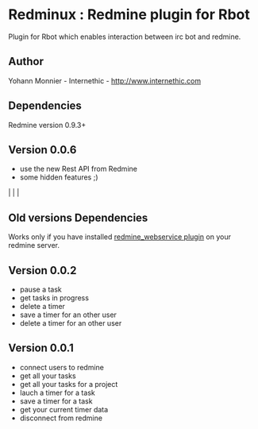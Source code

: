 Redminux : Redmine plugin for Rbot
=================================

Plugin for Rbot which enables interaction between irc bot and redmine.

Author
------

Yohann Monnier - Internethic - http://www.internethic.com


Dependencies
------------

Redmine version 0.9.3+



Version 0.0.6
-------------

- use the new Rest API from Redmine
- some hidden features ;)

|
|
|

Old versions Dependencies
-------------------------

Works only if you have installed [redmine_webservice plugin](http://github.com/YohannsMonnier/redmine_webservice/tree/master)  on your redmine server.

Version 0.0.2
-------------

- pause a task
- get tasks in progress
- delete a timer
- save a timer for an other user
- delete a timer for an other user


Version 0.0.1
-------------

- connect users to redmine
- get all your tasks
- get all your tasks for a project
- lauch a timer for a task
- save a timer for a task
- get your current timer data
- disconnect from redmine
